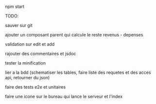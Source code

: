 npm start

TODO:

sauver sur git

ajouter un composant parent qui calcule le reste revenus - depenses

validation sur edit et add

rajouter des commentaires et jsdoc

tester la minification

lier a la bdd (schematiser les tables, faire liste des requetes et des acces api, retourner du json)

faire des tests e2e et unitaires

faire une icone sur le bureau qui lance le serveur et l'index